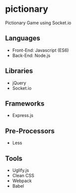 # pictionary
Pictionary Game using Socket.io

## Languages
  - Front-End: Javascript (ES6)
  - Back-End: Node.js

## Libraries
  - jQuery
  - Socket.io

## Frameworks
  - Express.js

## Pre-Processors
  - Less

## Tools
  - Uglify.js
  - Clean CSS
  - Webpack
  - Babel
